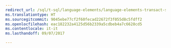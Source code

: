 ```yaml
--- 
redirect_url: /sql/t-sql/language-elements/language-elements-transact-sql
ms.translationtype: HT
ms.sourcegitcommit: 9045ebe77cf2f60fecad22672f3f055d8c5fdff2
ms.openlocfilehash: eac182232a4125d56b2339a5cdbeb4a7c6628cd5
ms.contentlocale: it-it
ms.lasthandoff: 09/07/2017

--- 
```


